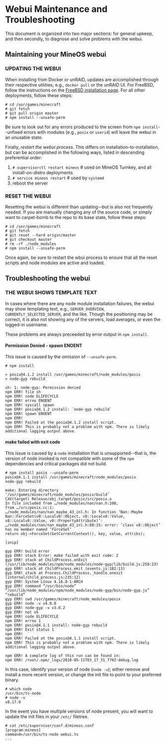 # Webui Maintenance and Troubleshooting

This document is organized into two major sections: for general upkeep, and then secondly, to diagnose and solve problems with the webui.

## Maintaining your MineOS webui

### UPDATING THE WEBUI

When installing from Docker or unRAID, updates are accomplished through their respective utilities, e.g., `docker pull` or the unRAID UI. For FreeBSD, follow the instructions on the [FreeBSD installation page](../install/freebsd.md). For all other deployments, follow these steps:

```
# cd /usr/games/minecraft
# git fetch
# git pull origin master
# npm install --unsafe-perm
```

Be sure to look out for any errors produced to the screen from `npm install`--unfixed errors with modules (e.g., `posix` or `userid`) will leave the webui in an unusable state.

Finally, *restart the webui process*.  This differs on installation-to-installation, but can be accomplished in the following ways, listed in descending preferential order:

1) `# supervisorctl restart mineos`   # used on MineOS Turnkey, and all install-on-distro deployments
2) `# service mineos restart`         # used by `systemd`
3) reboot the server

### RESET THE WEBUI

Resetting the webui is different than updating--but is also not frequently needed. If you are manually changing any of the source code, or simply want to carpet-bomb to the repo to its base state, follow these steps: 

```
# cd /usr/games/minecraft
# git fetch
# git reset --hard origin/master
# git checkout master
# rm -rf ./node_modules
# npm install --unsafe-perm
```

Once again, be sure to restart the wbui process to ensure that all the reset scripts and node modules are active and loaded.

## Troubleshooting the webui

### THE WEBUI SHOWS TEMPLATE TEXT

In cases where there are any node module installation failures, the webui may show templating text, e.g., `SERVER_OVERVIEW`, `CURRENTLY_SELECTED_SERVER`, and the like. Though the positioning may be correct, it is also not showing any of the servers, load averages, or even the logged-in username.

These problems are always preceeded by error output in `npm install`.

#### Permission Denied - spawn ENOENT

This issue is caused by the omission of `--unsafe-perm`.

```
# npm install

> posix@4.1.2 install /usr/games/minecraft/node_modules/posix
> node-gyp rebuild

sh: 1: node-gyp: Permission denied
npm ERR! file sh
npm ERR! code ELIFECYCLE
npm ERR! errno ENOENT
npm ERR! syscall spawn
npm ERR! posix@4.1.2 install: `node-gyp rebuild`
npm ERR! spawn ENOENT
npm ERR! 
npm ERR! Failed at the posix@4.1.2 install script.
npm ERR! This is probably not a problem with npm. There is likely additional logging output above.
```

#### make failed with exit code

This issue is caused by a `node` installation that is unsupported--that is, the version of node invoked is not compatible with some of the `npm` dependencies and critical packages did not build.

```
# npm install posix --unsafe-perm
posix@4.1.1 install /usr/games/minecraft/node_modules/posix
node-gyp rebuild

make: Entering directory ‘/usr/games/minecraft/node_modules/posix/build’
CXX(target) Release/obj.target/posix/src/posix.o
In file included from …/node_modules/nan/nan.h:190,
from …/src/posix.cc:1:
…/node_modules/nan/nan_maybe_43_inl.h: In function ‘Nan::Maybe Nan::ForceSet(v8::Localv8::Object, v8::Localv8::Value, v8::Localv8::Value, v8::PropertyAttribute)’:
…/node_modules/nan/nan_maybe_43_inl.h:88:15: error: ‘class v8::Object’ has no member named ‘ForceSet’
return obj->ForceSet(GetCurrentContext(), key, value, attribs);

[snip]

gyp ERR! build error
gyp ERR! stack Error: make failed with exit code: 2
gyp ERR! stack at ChildProcess.onExit (/usr/lib/node_modules/npm/node_modules/node-gyp/lib/build.js:258:23)
gyp ERR! stack at ChildProcess.emit (events.js:182:13)
gyp ERR! stack at Process.ChildProcess._handle.onexit (internal/child_process.js:235:12)
gyp ERR! System Linux 4.16.8-1-ARCH
gyp ERR! command “/usr/bin/node” “/usr/lib/node_modules/npm/node_modules/node-gyp/bin/node-gyp.js” “rebuild”
gyp ERR! cwd /usr/games/minecraft/node_modules/posix
gyp ERR! node -v v4.0.0
gyp ERR! node-gyp -v v3.6.2
gyp ERR! not ok
npm ERR! code ELIFECYCLE
npm ERR! errno 1
npm ERR! posix@4.1.1 install: node-gyp rebuild
npm ERR! Exit status 1
npm ERR!
npm ERR! Failed at the posix@4.1.1 install script.
npm ERR! This is probably not a problem with npm. There is likely additional logging output above.

npm ERR! A complete log of this run can be found in:
npm ERR! /root/.npm/_logs/2018-05-11T03_17_31_779Z-debug.log
```

In this case, identify your version of node (`node -v`); either remove and install a more recent version, or change the init file to point to your preferred binary.

```
# which node
/usr/bin/ts-node
# node -v
v8.17.0
```

In the event you have multiple versions of node present, you will want to update the init files in your `/etc/` filetree.

```
# cat /etc/supervisor/conf.d/mineos.conf 
[program:mineos]
command=/usr/bin/ts-node webui.ts
...
```
